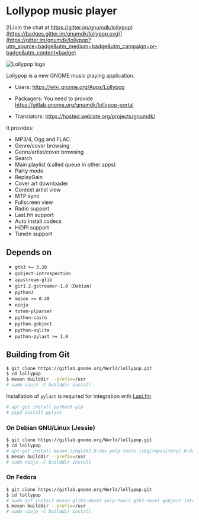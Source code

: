 # Lollypop music player

[![Join the chat at https://gitter.im/gnumdk/lollypop](https://badges.gitter.im/gnumdk/lollypop.svg)](https://gitter.im/gnumdk/lollypop?utm_source=badge&utm_medium=badge&utm_campaign=pr-badge&utm_content=badge)

![Lollypop logo](https://gitlab.gnome.org/gnumdk/lollypop/raw/master/data/icons/hicolor/256x256/apps/org.gnome.Lollypop.png)

Lollypop is a new GNOME music playing application.

- Users: https://wiki.gnome.org/Apps/Lollypop

- Packagers: You need to provide https://gitlab.gnome.org/gnumdk/lollypop-portal

- Translators: https://hosted.weblate.org/projects/gnumdk/

It provides:

- MP3/4, Ogg and FLAC.
- Genre/cover browsing
- Genre/artist/cover browsing
- Search
- Main playlist (called queue in other apps)
- Party mode
- ReplayGain
- Cover art downloader
- Context artist view
- MTP sync
- Fullscreen view
- Radio support
- Last.fm support
- Auto install codecs
- HiDPI support
- TuneIn support

## Depends on

- `gtk3 >= 3.20`
- `gobject-introspection`
- `appstream-glib`
- `gir1.2-gstreamer-1.0 (Debian)`
- `python3`
- `meson >= 0.40`
- `ninja`
- `totem-plparser`
- `python-cairo`
- `python-gobject`
- `python-sqlite`
- `python-pylast >= 1.0`

## Building from Git

```bash
$ git clone https://gitlab.gnome.org/World/lollypop.git
$ cd lollypop
$ meson builddir --prefix=/usr
# sudo ninja -C builddir install
```

Installation of `pylast` is required for integration with [Last.fm](http://last.fm) 

```bash
# apt-get install python3-pip
# pip3 install pylast
```

### On Debian GNU/Linux (Jessie)

```bash
$ git clone https://gitlab.gnome.org/World/lollypop.git
$ cd lollypop
# apt-get install meson libglib2.0-dev yelp-tools libgirepository1.0-dev libgtk-3-dev
$ meson builddir --prefix=/usr
# sudo ninja -C builddir install
```

### On Fedora

```bash
$ git clone https://gitlab.gnome.org/World/lollypop.git
$ cd lollypop
# sudo dnf install meson glib2-devel yelp-tools gtk3-devel gobject-introspection-devel python3
$ meson builddir --prefix=/usr
# sudo ninja -C builddir install
```
